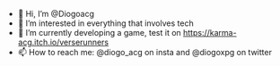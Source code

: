 - 👋 Hi, I’m @Diogoacg
- 👀 I’m interested in everything that involves tech
- 🌱 I’m currently developing a game, test it on https://karma-acg.itch.io/verserunners
- 📫 How to reach me: @diogo_acg on insta and @diogoxpg on twitter 
